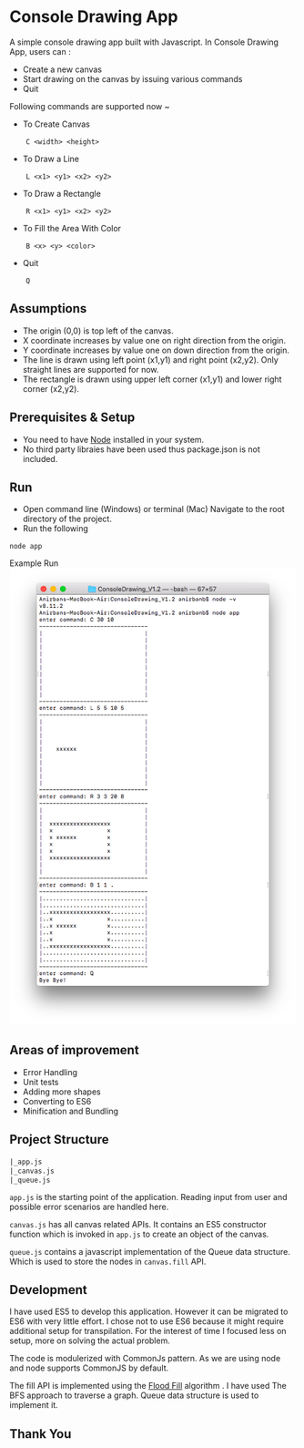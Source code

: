 # Console Drawing App

A simple console drawing app built with Javascript. In Console Drawing App, users can :

* Create a new canvas
* Start drawing on the canvas by issuing various commands
* Quit

Following commands are supported now ~
* To Create Canvas
```command line
    C <width> <height>
```
* To Draw a Line
```command line
    L <x1> <y1> <x2> <y2>
```
* To Draw a Rectangle
```command line
    R <x1> <y1> <x2> <y2>
```
* To Fill the Area With Color
```command line
    B <x> <y> <color>
```
* Quit
```command line
    Q
```

## Assumptions

* The origin (0,0) is top left of the canvas.
* X coordinate increases by value one on right direction from the origin.
* Y coordinate increases by value one on down direction from the origin.
* The line is drawn using left point (x1,y1) and right point (x2,y2). Only straight lines are supported for now.
* The rectangle is drawn using upper left corner (x1,y1) and
lower right corner (x2,y2).

## Prerequisites & Setup

* You need to have [Node](https://nodejs.org) installed in your system.
* No third party libraies have been used thus package.json is not included.

## Run

* Open command line (Windows) or terminal (Mac) Navigate to the root directory of the project.
* Run the following

```command line
node app
```
Example Run
<img src="example/sampleScreenshot.png">

## Areas of improvement

* Error Handling
* Unit tests
* Adding more shapes
* Converting to ES6
* Minification and Bundling

## Project Structure

```
|_app.js
|_canvas.js
|_queue.js
```
`app.js` is the starting point of the application. Reading input from user and possible error scenarios are handled here.

`canvas.js` has all canvas related APIs. It contains an ES5 constructor function which is invoked in `app.js` to create an object of the canvas.

`queue.js` contains a javascript implementation of the Queue data structure. Which is used to store the nodes in `canvas.fill` API.

## Development

I have used ES5 to develop this application. However it can be migrated to ES6 with very little effort. I chose not to use ES6 because it might require additional setup for transpilation. For the interest of time I focused less on setup, more on solving the actual problem.

The code is modulerized with CommonJs pattern. As we are using node and node supports CommonJS by default. 

The fill API is implemented using the [Flood Fill](https://en.wikipedia.org/wiki/Flood_fill#Alternative_implementations) algorithm <Wiki Link>. I have used The BFS approach to traverse a graph. Queue data structure is used to implement it.


## Thank You